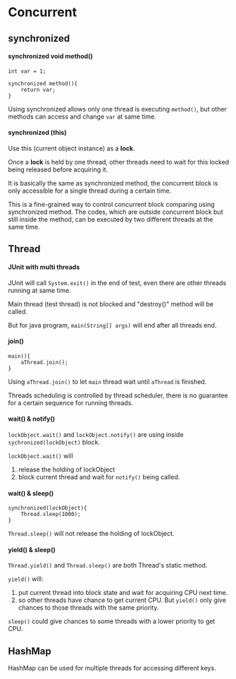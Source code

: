 # Concurrent

## synchronized

#### synchronized void method()

	int var = 1;
	
	synchronized method(){
		return var;
	}

Using synchronized allows only one thread is executing `method()`, but other methods can access and change `var` at same time.

#### synchronized (this)

Use this (current object instance) as a **lock**.

Once a **lock** is held by one thread, other threads need to wait for this locked being released before acquiring it.

It is basically the same as synchronized method, the concurrent block is only accessible for a single thread during a certain time.

This is a fine-grained way to control concurrent block comparing using synchronized method. The codes, which are outside concurrent block but still inside the method, can be executed by two different threads at the same time.

## Thread

#### JUnit with multi threads

JUnit will call `System.exit()` in the end of test, even there are other threads running at same time.

Main thread (test thread) is not blocked and "destroy()" method will be called.

But for java program, `main(String[] args)` will end after all threads end.

#### join()

    main(){
        aThread.join();
    }

Using `aThread.join()` to let `main` thread wait until `aThread` is finished.

Threads scheduling is controlled by thread scheduler, there is no guarantee for a certain sequence for running threads.

#### wait() & notify()

`lockObject.wait()` and `lockObject.notify()` are using inside `sychronized(lockObject)` block.

`lockObject.wait()` will

1. release the holding of lockObject
2. block current thread and wait for `notify()` being called.

#### wait() & sleep()

    synchronized(lockObject){
        Thread.sleep(1000);
    }
    
`Thread.sleep()` will not release the holding of lockObject.

#### yield() & sleep() 

`Thread.yield()` and `Thread.sleep()` are both Thread's static method.

`yield()` will:

1. put current thread into block state and wait for acquiring CPU next time.
2. so other threads have chance to get current CPU. But `yield()` only give chances to those threads with the same priority.

`sleep()` could give chances to some threads with a lower priority to get CPU.

## HashMap

HashMap can be used for multiple threads for accessing different keys.